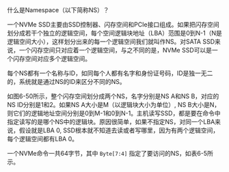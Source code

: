 
什么是Namespace（以下简称NS）？

一个NVMe SSD主要由SSD控制器、闪存空间和PCIe接口组成。如果把闪存空间划分成若干个独立的逻辑空间，每个空间逻辑块地址（LBA）范围是0到N-1（N是逻辑空间大小），这样划分出来的每一个逻辑空间我们就叫作NS。对SATA SSD来说，一个闪存空间只对应着一个逻辑空间，与之不同的是，NVMe SSD可以是一个闪存空间对应多个逻辑空间。

每个NS都有一个名称与ID，如同每个人都有名字和身份证号码，ID是独一无二的，系统就是通过NS的ID来区分不同的NS。

如图6-50所示，整个闪存空间划分成两个NS，名字分别是NS A和NS B，对应的NS ID分别是1和2。如果NS A大小是M（以逻辑块大小为单位）, NS B大小是N，则它们的逻辑地址空间分别是0到M-1和0到N-1。主机读写SSD，都是要在命令中指定读写的是哪个NS中的逻辑块。原因很简单，如果不指定NS，对同一个LBA来说，假设就是LBA 0, SSD根本就不知道去读或者写哪里，因为有两个逻辑空间，每个逻辑空间都有LBA 0。



一个NVMe命令一共64字节，其中 `Byte[7:4]` 指定了要访问的NS，如表6-5所示。

